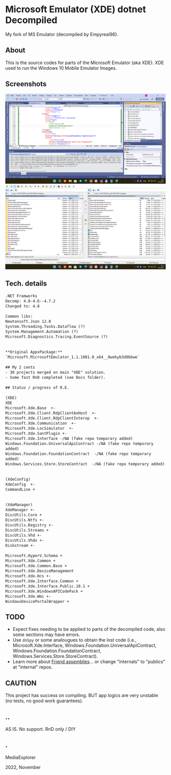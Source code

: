 # Microsoft Emulator (XDE) dotnet Decompiled

My fork of MS Emulator (decompiled by Empyreal96).

## About

This is the source codes for parts of the Microsoft Emulator (aka XDE).
XDE used to run the Windows 10 Mobile Emulator Images.

## Screenshots
<p align="center">
  <img src="Images/shot1.png">  
  <img src="Images/shot2.png"> 
</p>


## Tech. details

```
.NET Framworks
Decomp: 4.0-4.6--4.7.2
Changed to: 4.8

Common libs:
Newtonsoft.Json 12.0
System.Threading.Tasks.Dataflow (?)
System.Management.Automation (?)
Microsoft.Diagnostics.Tracing.EventSource (?)


**Original AppxPackage:** `Microsoft.MicrosoftEmulator_1.1.1081.0_x64__8wekyb3d8bbwe`

## My 2 cents
- 30 projects merged on main "XDE" solution.
- Some fast RnD completed (see Docs folder). 

## Status / progress of R.E.

(XDE)
XDE
Microsoft.Xde.Base  +-
Microsoft.Xde.Client.RdpClientAxHost  +-
Microsoft.Xde.Client.RdpClientInterop  +-
Microsoft.Xde.Communication  +-
Microsoft.Xde.LocSimulator  +-
Microsoft.Xde.SantPlugin +-
Microsoft.Xde.Interface -/NA (fake repo temporary added)
Windows.Foundation.UniversalApiContract -/NA (fake repo temporary added)
Windows.Foundation.FoundationContract  -/NA (fake repo temporary added)
Windows.Services.Store.StoreContract  -/NA (fake repo temporary added)


(XdeConfig)
XdeConfig  +-
CommandLine +


(XdeManager)
XdeManager +-
DiscUtils.Core +
DiscUtils.Ntfs +-
DiscUtils.Registry +-
DiscUtils.Streams +
DiscUtils.Vhd +-
DiscUtils.Vhdx +-
Diskstream +-

Microsoft.HyperV.Schema +
Microsoft.Xde.Common +
Microsoft.Xde.Common.Base +
Microsoft.Xde.DeviceManagement
Microsoft.Xde.Hcs +-
Microsoft.Xde.Interface.Common +
Microsoft.Xde.Interface.Public.10.1 +
Microsoft.Xde.WindowsAPICodePack +
Microsoft.Xde.Wmi +-
WindowsDevicePortalWrapper +
```


## TODO
- Expect fixes needing to be applied to parts of the decompiled code, 
also some sections may have errors. 
- Use `dnSpy` or some analougues to obtain the lost code (i.e., Microsoft.Xde.Interface, 
Windows.Foundation.UniversalApiContract, Windows.Foundation.FoundationContract, Windows.Services.Store.StoreContract).
- Learn more about [Friend assemblies](https://learn.microsoft.com/en-us/dotnet/standard/assembly/friend/)... 
or change "internals" to "publics" at "internal" repos. 

## CAUTION 
This project has success on compiling. BUT app logics are very unstable (no tests, no good work guarantees).

## .. 
AS IS. No support. RnD only / DIY

## .
MediaExplorer

2022, November

